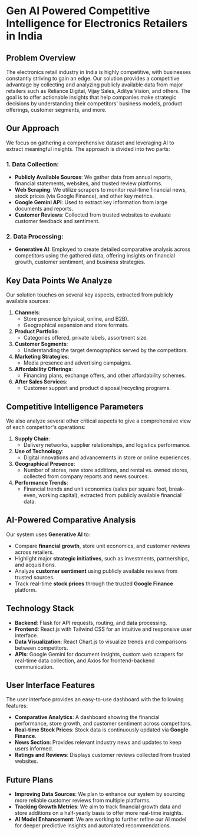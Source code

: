 # Gen AI Powered Competitive Intelligence for Electronics Retailers in India

## Problem Overview
The electronics retail industry in India is highly competitive, with businesses constantly striving to gain an edge. Our solution provides a competitive advantage by collecting and analyzing publicly available data from major retailers such as Reliance Digital, Vijay Sales, Aditya Vision, and others. The goal is to offer actionable insights that help companies make strategic decisions by understanding their competitors' business models, product offerings, customer segments, and more.

## Our Approach
We focus on gathering a comprehensive dataset and leveraging AI to extract meaningful insights. The approach is divided into two parts:

### 1. Data Collection:
- **Publicly Available Sources**: We gather data from annual reports, financial statements, websites, and trusted review platforms.
- **Web Scraping**: We utilize scrapers to monitor real-time financial news, stock prices (via Google Finance), and other key metrics.
- **Google Gemini API**: Used to extract key information from large documents and reports.
- **Customer Reviews**: Collected from trusted websites to evaluate customer feedback and sentiment.

### 2. Data Processing:
- **Generative AI**: Employed to create detailed comparative analysis across competitors using the gathered data, offering insights on financial growth, customer sentiment, and business strategies.

## Key Data Points We Analyze
Our solution touches on several key aspects, extracted from publicly available sources:

1. **Channels**:
   - Store presence (physical, online, and B2B).
   - Geographical expansion and store formats.
2. **Product Portfolio**:
   - Categories offered, private labels, assortment size.
3. **Customer Segments**:
   - Understanding the target demographics served by the competitors.
4. **Marketing Strategies**:
   - Media presence and advertising campaigns.
5. **Affordability Offerings**:
   - Financing plans, exchange offers, and other affordability schemes.
6. **After Sales Services**:
   - Customer support and product disposal/recycling programs.

## Competitive Intelligence Parameters
We also analyze several other critical aspects to give a comprehensive view of each competitor's operations:

1. **Supply Chain**:
   - Delivery networks, supplier relationships, and logistics performance.
2. **Use of Technology**:
   - Digital innovations and advancements in store or online experiences.
3. **Geographical Presence**:
   - Number of stores, new store additions, and rental vs. owned stores, collected from company reports and news sources.
4. **Performance Trends**:
   - Financial trends and unit economics (sales per square foot, break-even, working capital), extracted from publicly available financial data.

## AI-Powered Comparative Analysis
Our system uses **Generative AI** to:
- Compare **financial growth**, store unit economics, and customer reviews across retailers.
- Highlight major **strategic initiatives**, such as investments, partnerships, and acquisitions.
- Analyze **customer sentiment** using publicly available reviews from trusted sources.
- Track real-time **stock prices** through the trusted **Google Finance** platform.

## Technology Stack
- **Backend**: Flask for API requests, routing, and data processing.
- **Frontend**: React.js with Tailwind CSS for an intuitive and responsive user interface.
- **Data Visualization**: React Chart.js to visualize trends and comparisons between competitors.
- **APIs**: Google Gemini for document insights, custom web scrapers for real-time data collection, and Axios for frontend-backend communication.

## User Interface Features
The user interface provides an easy-to-use dashboard with the following features:
- **Comparative Analytics**: A dashboard showing the financial performance, store growth, and customer sentiment across competitors.
- **Real-time Stock Prices**: Stock data is continuously updated via **Google Finance**.
- **News Section**: Provides relevant industry news and updates to keep users informed.
- **Ratings and Reviews**: Displays customer reviews collected from trusted websites.

## Future Plans
- **Improving Data Sources**: We plan to enhance our system by sourcing more reliable customer reviews from multiple platforms.
- **Tracking Growth Metrics**: We aim to track financial growth data and store additions on a half-yearly basis to offer more real-time insights.
- **AI Model Enhancement**: We are working to further refine our AI model for deeper predictive insights and automated recommendations.
